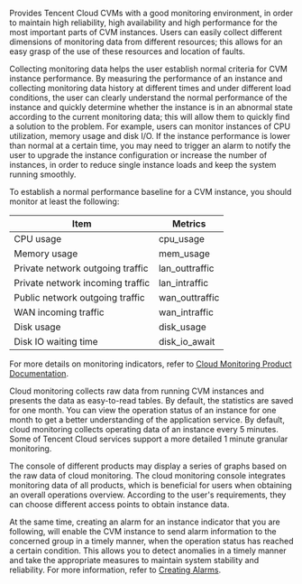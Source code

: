 Provides Tencent Cloud CVMs with a good monitoring environment, in order to maintain high reliability, high availability and high performance for the most important parts of CVM instances. Users can easily collect different dimensions of monitoring data from different resources; this allows for an easy grasp of the use of these resources and location of faults.

Collecting monitoring data helps the user establish normal criteria for CVM instance performance. By measuring the performance of an instance and collecting monitoring data history at different times and under different load conditions, the user can clearly understand the normal performance of the instance and quickly determine whether the instance is in an abnormal state according to the current monitoring data; this will allow them to quickly find a solution to the problem. For example, users can monitor instances of CPU utilization, memory usage and disk I/O. If the instance performance is lower than normal at a certain time, you may need to trigger an alarm to notify the user to upgrade the instance configuration or increase the number of instances, in order to reduce single instance loads and keep the system running smoothly.

To establish a normal performance baseline for a CVM instance, you should monitor at least the following:

| Item | Metrics | 
|---------|---------|
| CPU usage | cpu_usage | 
| Memory usage	 | mem_usage|
| Private network outgoing traffic | lan_outtraffic |
| Private network incoming traffic | lan_intraffic|
| Public network outgoing traffic	 | wan_outtraffic|
| WAN incoming traffic | wan_intraffic |
| Disk usage | disk_usage |
| Disk IO waiting time |disk_io_await	|

For more details on monitoring indicators, refer to [Cloud Monitoring Product Documentation](https://intl.cloud.tencent.com/doc/product/248).

Cloud monitoring collects raw data from running CVM instances and presents the data as easy-to-read tables. By default, the statistics are saved for one month. You can view the operation status of an instance for one month to get a better understanding of the application service. By default, cloud monitoring collects operating data of an instance every 5 minutes. Some of Tencent Cloud services support a more detailed 1 minute granular monitoring.

The console of different products may display a series of graphs based on the raw data of cloud monitoring. The cloud monitoring console integrates monitoring data of all products, which is beneficial for users when obtaining an overall operations overview. According to the user's requirements, they can choose different access points to obtain instance data.

At the same time, creating an alarm for an instance indicator that you are following, will enable the CVM instance to send alarm information to the concerned group in a timely manner, when the operation status has reached a certain condition. This allows you to detect anomalies in a timely manner and take the appropriate measures to maintain system stability and reliability. For more information, refer to [Creating Alarms](https://intl.cloud.tencent.com/document/product/248/6126).
